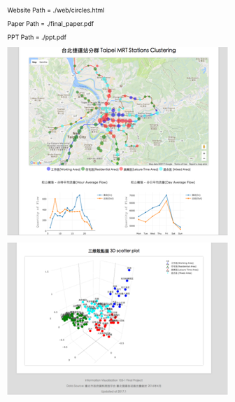 Website Path = ./web/circles.html

Paper Path = ./final_paper.pdf

PPT Path = ./ppt.pdf

![Alt text](demo01.png?raw=true "demo01.png")

![Alt text](demo02.png?raw=true "demo02.png")
